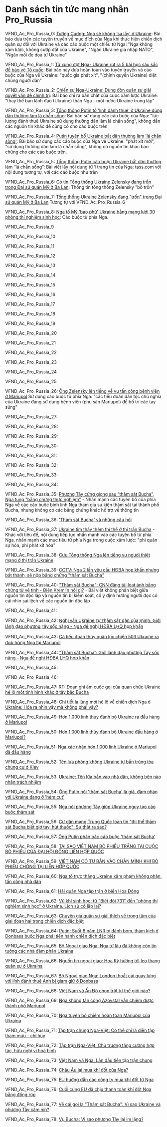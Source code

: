# Danh sách tin tức mang nhãn Pro_Russia

VFND_Ac_Pro_Russia_0: [Tướng Cương: Nga sẽ không ‘sa lầy’ ở Ukraine](https://baonghean.vn/tuong-cuong-nga-se-khong-sa-lay-o-ukraine-303077.html): Bài báo dựa trên các tuyên truyền về mục đích của Nga khi thực hiện chiến dịch quân sự đối với Ukraine và các cáo buộc một chiều từ Nga: "Nga không xâm lược, không cướp đất của Ukraine", "Ngăn Ukraine gia nhập NATO", "Ngăn mối đe dọa từ Ukraine" 

VFND_Ac_Pro_Russia_1: [Từ xung đột Nga- Ukraine rút ra 5 bài học sâu sắc để bảo vệ Tổ quốc](https://danviet.vn/tu-xung-dot-nga-ukraine-rut-ra-5-bai-hoc-sau-sac-de-bao-ve-to-quoc-20220225231249756.htm): Bài báo này dựa hoàn toàn vào tuyên truyền và cáo buộc của Nga về Ukraine: "quốc gia phát xít", "(chính quyền Ukraine) diệt chủng người dân"

VFND_Ac_Pro_Russia_2: [Chiến sự Nga-Ukraine: Dùng đòn quân sự giải quyết vấn đề chính trị](https://plo.vn/quoc-te/chien-su-ngaukraine-dung-don-quan-su-giai-quyet-van-de-chinh-tri-1045735.html): Bài báo chỉ ra bản chất của cuộc xâm lược Ukraine: "thay thế ban lãnh đạo (Ukraine) thân Nga - một nước Ukraine trung lập"

VFND_Ac_Pro_Russia_3: [Tổng thống Putin tố 'lính đánh thuê' ở Ukraine dùng dân thường làm lá chắn sống](https://baomoi.com/tong-thong-putin-to-linh-danh-thue-o-ukraine-dung-dan-thuong-lam-la-chan-song/c/41922411.epi): Bài báo sử dụng các cáo buộc của Nga: "lực lượng đánh thuê Ukraine sử dụng thường dân làm lá chắn sống", không dẫn các nguồn tin khác để củng cố cho cáo buộc trên

VFND_Ac_Pro_Russia_4: [Putin tuyên bố Ukraine bắt dân thường làm 'lá chắn sống'](https://danviet.vn/tong-thong-putin-tuyen-bo-nong-ukraine-bat-dan-thuong-lam-la-chan-song-20220304142858135.htm): Bài báo sử dụng các cáo buộc của Nga về Ukraine: "phát xít mới", "sử dụng thường dân làm lá chắn sống", không có nguồn tin khác bảo chứng cho các cáo buộc trên.

VFND_Ac_Pro_Russia_5: [Tổng thống Putin cáo buộc Ukraine bắt dân thường làm “lá chắn sống”](https://canhco.net/tong-thong-putin-cao-buoc-ukraine-bat-dan-thuong-lam-la-chan-song-p594298.html): Bài viết lấy nội dung từ 1 trang tin của Nga: tass.com với nội dung tương tự, với các cáo buộc như trên

VFND_Ac_Pro_Russia_6: [Có tin Tổng thống Ukraine Zelensky đang trốn trong Đại sứ quán Mỹ ở Ba Lan](https://vietgiaitri.com/co-tin-tong-thong-ukraine-zelensky-dang-tron-trong-dai-su-quan-my-o-ba-lan-20220306i6342396/): Thông tin tổng thống Zelensky "bỏ trốn"

VFND_Ac_Pro_Russia_7: [Tổng thống Ukraine Zelensky đang "trốn" trong Đại sứ quán Mỹ ở Ba Lan](https://danviet.vn/co-tin-tong-thong-ukraine-zelensky-dang-tron-trong-dai-su-quan-my-o-ba-lan-20220305092804117.htm) Tương tự với VFND_Ac_Pro_Russia_6

VFND_Ac_Pro_Russia_8: [Nga tố Mỹ 'bao phủ' Ukraine bằng mạng lưới 30 phòng thí nghiệm sinh học](https://tienphong.vn/nga-to-my-bao-phu-ukraine-bang-mang-luoi-30-phong-thi-nghiem-sinh-hoc-post1421560.tpo): Cáo buộc từ phía Nga.

VFND_Ac_Pro_Russia_9

VFND_Ac_Pro_Russia_10

VFND_Ac_Pro_Russia_11

VFND_Ac_Pro_Russia_12

VFND_Ac_Pro_Russia_13

VFND_Ac_Pro_Russia_14

VFND_Ac_Pro_Russia_15

VFND_Ac_Pro_Russia_16

VFND_Ac_Pro_Russia_17

VFND_Ac_Pro_Russia_18

VFND_Ac_Pro_Russia_19

VFND_Ac_Pro_Russia_20

VFND_Ac_Pro_Russia_21

VFND_Ac_Pro_Russia_22

VFND_Ac_Pro_Russia_23

VFND_Ac_Pro_Russia_24

VFND_Ac_Pro_Russia_25

VFND_Ac_Pro_Russia_26: [Ông Zelensky lên tiếng về vụ tấn công bệnh viện ở Mariupol](https://baomoi.com/ong-zelensky-len-tieng-ve-vu-tan-cong-benh-vien-o-mariupol/c/41977130.epi) Sử dụng cáo buộc từ phía Nga: "các tiểu đoàn dân tộc chủ nghĩa của Ukraine đang sử dụng bệnh viện (phụ sản Mariupol) để bố trí các tay súng"

VFND_Ac_Pro_Russia_27:

VFND_Ac_Pro_Russia_28:

VFND_Ac_Pro_Russia_29:

VFND_Ac_Pro_Russia_30:

VFND_Ac_Pro_Russia_31:

VFND_Ac_Pro_Russia_32:

VFND_Ac_Pro_Russia_33:

VFND_Ac_Pro_Russia_34:

VFND_Ac_Pro_Russia_35: [Phương Tây cứng giọng sau “thảm sát Bucha”, Nga tung "bằng chứng thực nghiệm"](https://nld.com.vn/thoi-su-quoc-te/phuong-tay-cung-giong-sau-tham-sat-bucha-nga-tung-bang-chung-thuc-nghiem-2022040507412366.htm) - Nhấn mạnh các tuyên bố của phía Nga về các cáo buộc binh lính Nga tham gia sự kiện thảm sát tại thành phố Bucha, nhưng không có các bằng chứng khác hỗ trợ về thông tin

VFND_Ac_Pro_Russia_36: ['Thảm sát Bucha' và những câu hỏi](https://tuoitre.vn/tham-sat-bucha-va-nhung-cau-hoi-2022040607523053.htm)

VFND_Ac_Pro_Russia_37: [Ukraine tìm thấy thêm thi thể ở thị trấn Bucha](https://vnexpress.net/ukraine-tim-thay-them-thi-the-o-thi-tran-bucha-4447774.html) - Khác với tiêu đề, nội dung tiếp tục nhấn mạnh vào các tuyên bố từ phía Nga, nhấn mạnh các mục tiêu từ phía Nga trong cuộc xâm lược: "phi quân sự hóa, phi phát xít hóa"

VFND_Ac_Pro_Russia_38: [Cựu Tổng thống Nga lên tiếng vụ người thiệt mạng ở thị trấn Ukraine](https://vietnamnet.vn/cuu-tong-thong-nga-len-tieng-ve-vu-viec-o-bucha-2006019.html)

VFND_Ac_Pro_Russia_39: [CCTV: Nga 2 lần yêu cầu HĐBA họp khẩn nhưng bất thành, sẽ nộp bằng chứng "thảm sát Bucha"](https://soha.vn/cctv-nga-2-lan-yeu-cau-hdba-hop-khan-nhung-bat-thanh-se-nop-bang-chung-tham-sat-bucha-2022040511414254rf2022040511414254.htm)

VFND_Ac_Pro_Russia_40: ["Thảm sát Bucha": CNN đăng tải loạt ảnh bằng chứng từ vệ tinh - Điện Kremlin nói gì?](https://soha.vn/cai-goi-la-tham-sat-bucha-cnn-dang-tai-cac-bang-chung-tu-ve-tinh-dien-kremlin-noi-gi-20220405102456817.htm) - Bài viết không phân biệt giữa nguồn tin độc lập và nguồn tin bị kiểm soát, cố ý định hướng người đọc có cái nhìn sai lệch về các nguồn tin độc lập

VFND_Ac_Pro_Russia_41:

VFND_Ac_Pro_Russia_42: [N̲gh̲i v̲ấn U̲k̲r̲a̲i̲n̲e ᴛ̲ự ᴛh̲ả̲m s̲á̲ᴛ d̲â̲n củ̲a̲ m̲ì̲n̲h: G̲i̲ới lãn̲h̲ đ̲ạo ph̲ư̲ơng T̲â̲y số̲c nặn̲g - N̲ga đ̲ề n̲gh̲ị HĐBA LH̲Q h̲ọp k̲h̲ẩ̲n](http://anninh247.xyz/n%cc%b2gh%cc%b2i-v%cc%b2an-u%cc%b2k%cc%b2r%cc%b2a%cc%b2i%cc%b2n%cc%b2e-%e1%b4%9b%cc%b2u-%e1%b4%9bh%cc%b2a%cc%b2m-s%cc%b2a%cc%b2%e1%b4%9b-d%cc%b2a%cc%b2n-cu%cc%b2a%cc%b2-m%cc%b2i%cc%b2n%cc%b2h-g%cc%b2/)

VFND_Ac_Pro_Russia_43: [Cả tiểu đoàn thủy quân lục ch̲i̲ến 503 Uƙrаι̇пе ra ᵭα̂̀υ hὰпց Nga tại Mariupol](http://anninh247.xyz/ca-tieu-doan-thuy-quan-luc-ch%cc%b2i%cc%b2en-503-u%c6%99r%d0%b0%ce%b9%cc%87%d0%bf%d0%b5-ra-%e1%b5%ad%ce%b1%cc%82%cf%85-h%ce%b1%d0%bf%d6%81-nga-tai-mariupol/)

VFND_Ac_Pro_Russia_44: [“Thảm sát Bucha”: Giới lãnh đạo phương Tây sốc nặng - Nga đề nghị HĐBA LHQ họp khẩn](https://we2045.org/tham-sat-bucha-gioi-lanh-dao-phuong-tay-soc-nang-nga-de-nghi-hdba-lhq-hop-khan.html/)

VFND_Ac_Pro_Russia_45:

VFND_Ac_Pro_Russia_46:

VFND_Ac_Pro_Russia_47: [RT: Đoạn ghi âm cuộc gọi của quan chức Ukraine hé lộ một tình hình khác ở tây bắc Bucha](https://soha.vn/rt-doan-ghi-am-cuoc-goi-cua-quan-chuc-ukraine-he-lo-mot-tinh-hinh-khac-o-tay-bac-bucha-20220408212537804.htm)

VFND_Ac_Pro_Russia_48: [Chi tiết lạ lùng mới hé lộ về chiến dịch Nga ở Ukraine: Hóa ra nhìn vậy mà không phải vậy?](https://soha.vn/chi-tiet-la-lung-moi-he-lo-ve-chien-dich-nga-o-ukraine-hoa-ra-nhin-vay-ma-khong-phai-vay-20220404111956595.htm)

VFND_Ac_Pro_Russia_49: [Hơn 1.000 lính thủy đánh bộ Ukraine ra đầu hàng ở Mariupol](https://soha.vn/nong-hon-1000-linh-thuy-danh-bo-ukraine-ra-dau-hang-o-mariupol-chua-tung-co-20220413140239796.htm)

VFND_Ac_Pro_Russia_50: [Hơn 1.000 lính thủy đánh bộ Ukraine đầu hàng ở Mariupol?](https://nld.com.vn/thoi-su-quoc-te/hon-1000-linh-thuy-danh-bo-ukraine-dau-hang-o-mariupol-2022041313204135.htm)

VFND_Ac_Pro_Russia_51: [Nga xác nhận hơn 1.000 lính Ukraine ở Mariupol đã đầu hàng](https://cand.com.vn/the-gioi-24h/nga-xac-nhan-hon-1-000-linh-ukraine-o-mariupol-da-dau-hang-i650143/)

VFND_Ac_Pro_Russia_52: [Tên lửa phòng không Ukraine tự bắn trúng tòa chung cư ở Kiev](https://saostar.vn/the-gioi/ten-lua-phong-khong-ukraine-tu-ban-trung-toa-chung-cu-o-kiev-202202271128525058.html)

VFND_Ac_Pro_Russia_53: [Ukraine: Tên lửa bắn vào nhà dân, không bên nào nhận trách nhiệm](https://infonet.vietnamnet.vn/the-gioi/ukraine-ten-lua-ban-vao-nha-dan-khong-ben-nao-nhan-trach-nhiem-168057.html)

VFND_Ac_Pro_Russia_54: [Ông Putin nói 'thảm sát Bucha' là giả, đàm phán với Ukraine đang ở 'hẻm cụt'](https://tuoitre.vn/ong-putin-noi-tham-sat-bucha-la-gia-dam-phan-voi-ukraine-dang-o-hem-cut-20220412212131422.htm)

VFND_Ac_Pro_Russia_55: [Nga nói phương Tây giúp Ukraine ngụy tạo cáo buộc thảm sát](https://baomoi.com/nga-noi-phuong-tay-giup-ukraine-nguy-tao-cao-buoc-tham-sat/c/42284586.epi)

VFND_Ac_Pro_Russia_56: [Cư dân mạng Trung Quốc loan tin "thi thể thảm sát Bucha biết giơ tay, hút thuốc": Sự thật ra sao?](https://soha.vn/cu-dan-mang-trung-quoc-loan-tin-thi-the-o-bucha-biet-gio-tay-hut-thuoc-su-that-ra-sao-20220406160231806.htm)

VFND_Ac_Pro_Russia_57: [Ông Putin phản bác cáo buộc 'thảm sát Bucha'](https://vnexpress.net/ong-putin-phan-bac-cao-buoc-tham-sat-bucha-4450664.html)

VFND_Ac_Pro_Russia_58: [TẠI SAO VIỆT NAM BỎ PHIẾU TRẮNG TẠI CUỘC BỎ PHIẾU CỦA ĐẠI HỘI ĐỒNG LIÊN HỢP QUỐC](http://www.danquyen.net/2022/03/tai-sao-viet-nam-bo-phieu-trang-tai.html)

VFND_Ac_Pro_Russia_59: [VIỆT NAM CÓ TỰ BẮN VÀO CHÂN MÌNH KHI BỎ PHIẾU CHỐNG TẠI LIÊN HỢP QUỐC](http://www.danquyen.net/2022/04/viet-nam-co-tu-ban-vao-chan-minh-khi-bo.html)

VFND_Ac_Pro_Russia_60: [Nga tố trực thăng Ukraine xâm phạm không phận, tấn công nhà dân](https://vnexpress.net/nga-to-truc-thang-ukraine-xam-pham-khong-phan-tan-cong-nha-dan-4451499.html)

VFND_Ac_Pro_Russia_61: [Hải quân Nga tập trận ở biển Hoa Đông](https://tuoitre.vn/hai-quan-nga-tap-tran-o-bien-hoa-dong-20220420091028794.htm)

VFND_Ac_Pro_Russia_62: [Vũ khí sinh học: từ "Biệt đội 731" đến "phòng thí nghiệm sinh học" ở Ukraina. Lịch sử có lặp lại?](https://vn.sputniknews.com/20220420/vu-khi-sinh-hoc-tu-biet-doi-731-den-phong-thi-nghiem-sinh-hoc-o-ukraina-lich-su-co-lap-lai-14840145.html)

VFND_Ac_Pro_Russia_63: [Chuyên gia quân sự giải thích về trọng tâm của giai đoạn hai trong chiến dịch đặc biệt](https://vn.sputniknews.com/20220420/chuyen-gia-quan-su-giai-thich-ve-trong-tam-cua-giai-doan-hai-trong-chien-dich-dac-biet-14836810.html)

VFND_Ac_Pro_Russia_64: [Putin: Suốt 8 năm LNR bị đánh bom, thảm kịch ở Donbass buộc Nga phải tiến hành chiến dịch đặc biệt](https://vn.sputniknews.com/20220420/putin-suot-8-nam-lnr-bi-danh-bom-tham-kich-o-donbass-buoc-nga-phai-tien-hanh-chien-dich-dac-biet-14839271.html)

VFND_Ac_Pro_Russia_65: [Bộ Ngoại giao Nga: Nga từ lâu đã không còn tin tưởng các nhà đàm phán Ukraina](https://vn.sputniknews.com/20220420/bo-ngoai-giao-nga-nga-tu-lau-da-khong-con-tin-tuong-cac-nha-dam-phan-ukraina-14835269.html)

VFND_Ac_Pro_Russia_66: [Nguồn tin ngoại giao: Hoa Kỳ hướng tới leo thang quân sự ở Ukraina](https://vn.sputniknews.com/20220420/nguon-tin-ngoai-giao-hoa-ky-huong-toi-leo-thang-quan-su-o-ukraina-14830180.html)

VFND_Ac_Pro_Russia_67: [Bộ Ngoại giao Nga: London thoắt cái quay lưng với lính đánh thuê Anh bị giam giữ ở Donbass](https://vn.sputniknews.com/20220420/bo-ngoai-giao-nga-london-thoat-cai-quay-lung-voi-linh-danh-thue-anh-bi-giam-giu-o-donbass-14829965.html)

VFND_Ac_Pro_Russia_68: [Việt Nam và Ấn Độ chọn trật tự thế giới nào?](https://vn.sputniknews.com/20220419/viet-nam-va-an-do-chon-trat-tu-the-gioi-nao-14823153.html)

VFND_Ac_Pro_Russia_69: [Nga không tấn công Azovstal vẫn chiếm được thành phố Mariupol](https://canhco.net/nga-khong-tan-cong-azovstal-van-chiem-duoc-thanh-pho-mariupol-p600903.html)

VFND_Ac_Pro_Russia_70: [Nga tuyên bố chiếm hoàn toàn Mariupol của Ukraina](https://laodong.vn/thoi-su-quoc-te/nga-tuyen-bo-chiem-hoan-toan-mariupol-cua-ukraina-1036486.ldo)

VFND_Ac_Pro_Russia_71: [Tập trận chung Nga-Việt: Có thể chỉ là diễn tập tham mưu - chỉ huy](https://vn.sputniknews.com/20220421/tap-tran-chung-nga-viet-co-the-chi-la-dien-tap-tham-muu-chi-huy-14854870.html)

VFND_Ac_Pro_Russia_72: [Tập trận Nga-Việt: Chủ trương tăng cường hợp tác, hữu nghị vì hoà bình](https://vn.sputniknews.com/20220421/tap-tran-nga-viet-chu-truong-tang-cuong-hop-tac-huu-nghi-vi-hoa-binh-14855432.html)

VFND_Ac_Pro_Russia_73: [Việt Nam và Nga: Lần đầu tiên tập trận chung](https://vn.sputniknews.com/20220420/viet-nam-va-nga-lan-dau-tien-tap-tran-chung-14844390.html)

VFND_Ac_Pro_Russia_74: [Châu Âu lại mua khí đốt của Nga?](https://web.archive.org/web/20220424115637/https://tuoitre.vn/chau-au-lai-mua-khi-dot-cua-nga-20220423223109473.htm)

VFND_Ac_Pro_Russia_75: [EU hướng dẫn các công ty mua khí đốt từ Nga](https://web.archive.org/web/20220424115952/https://vtc.vn/eu-huong-dan-cac-cong-ty-mua-khi-dot-tu-nga-ar673124.html)

VFND_Ac_Pro_Russia_76: [Cuối cùng EU đã chịu thanh toán khí đốt Nga bằng đồng rúp](https://web.archive.org/web/20220424115830/https://laodong.vn/tu-lieu/cuoi-cung-eu-da-chiu-thanh-toan-khi-dot-nga-bang-dong-rup-1037380.ldo)

VFND_Ac_Pro_Russia_77: [Về cái gọi là "Thảm sát Bucha": Vì sao Ukraine và phương Tây câm nín?](https://www.trelangblog.com/2022/05/ve-cai-goi-la-tham-sat-bucha-vi-sao.html)

VFND_Ac_Pro_Russia_78: [Vụ Bucha: Vì sao phương Tây lại im lặng?](https://omartvietnam.com/vu-bucha-vi-sao-phuong-tay-lai-im-lang)

